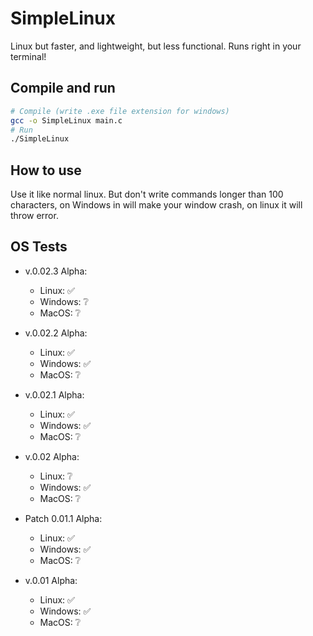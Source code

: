 # SimpleLinux
Linux but faster, and lightweight, but less functional. Runs right in your terminal!

## Compile and run
```bash
# Compile (write .exe file extension for windows)
gcc -o SimpleLinux main.c
# Run
./SimpleLinux
```

## How to use
Use it like normal linux. But don't write commands longer than 100 characters, on Windows in will make your window crash, on linux it will throw error.

## OS Tests
- v.0.02.3 Alpha:
   - Linux: ✅
   - Windows: ❔
   - MacOS: ❔
- v.0.02.2 Alpha:
   - Linux: ✅
   - Windows: ✅
   - MacOS: ❔
- v.0.02.1 Alpha:
   - Linux: ✅
   - Windows: ✅
   - MacOS: ❔
 - v.0.02 Alpha:
   - Linux: ❔
   - Windows: ✅
   - MacOS: ❔
 - Patch 0.01.1 Alpha:
   - Linux: ✅
   - Windows: ✅
   - MacOS: ❔

 - v.0.01 Alpha:
   - Linux: ✅
   - Windows: ✅
   - MacOS: ❔
